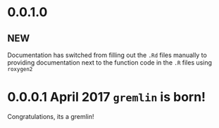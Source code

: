 # 0.0.1.0
## NEW
Documentation has switched from filling out the `.Rd` files manually to providing
documentation next to the function code in the `.R` files using `roxygen2`


# 0.0.0.1 April 2017 `gremlin` is born!

Congratulations, its a gremlin!

